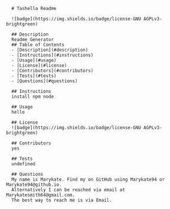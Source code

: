 
      # Tashella Readme

      ![badge](https://img.shields.io/badge/license-GNU AGPLv3-brightgreen)

      ## Description
      Readme Generator
      ## Table of Contents
      - [Description](#description)
      - [Instructions](#instructions)
      - [Usage](#usage)
      - [License](#license)
      - [Contributors](#contributors)
      - [Tests](#tests)
      - [Questions](#questions)

      ## Instructions 
      install npm node

      ## Usage
      hello 

      ## License
      ![badge](https://img.shields.io/badge/license-GNU AGPLv3-brightgreen)

      ## Contributors
      yes

      ## Tests
      undefined

      ## Questions
      My name is Marykate. Find my on GitHub using Marykate94 or Marykate94@github.io. 
      Alternatively I can be reached via email at Marykatesmith64@gmail.com.
      The best way to reach me is via Email.
